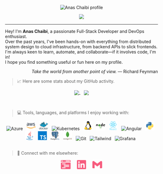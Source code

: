 <!-- Presentation section -->
<p align="center">
  <img src="https://avatars.githubusercontent.com/u/4059615?v=4" width="200" alt="Anas Chaibi profile" /> <!-- Replace with your logo if you have one -->
</p>

<p align="center">
  <!-- Typing SVG by DenverCoder1 - https://github.com/DenverCoder1/readme-typing-svg -->
  <a href="https://github.com/DenverCoder1/readme-typing-svg">
    <img src="https://readme-typing-svg.demolab.com/?lines=Full-Stack%20Developer;DevOps%20and%20Cloud%20Enthusiast;Always%20Building%20and%20Automating&font=Fira%20Code&center=true&width=480&height=45&color=4e97d9&vCenter=true&pause=1000&size=22" />
  </a>
</p>

---

<!-- Bio section -->
Hey! I'm **Anas Chaibi**, a passionate Full-Stack Developer and DevOps enthusiast.  
Over the past years, I've been hands-on with everything from distributed system design to cloud infrastructure, from backend APIs to slick frontends.  
I'm always keen to learn, automate, and collaborate—if it involves code, I'm in!  
I hope you find something useful or fun here on my profile.

<p align="right"><i>Take the world from another point of view.</i> — Richard Feynman</p>

<!-- Stats section -->
> 📈 Here are some stats about my GitHub activity.
>

<div align="center">
  <a href="https://github.com/anaschaibi?tab=repositories">
    <picture>
      <source
        srcset="https://github-readme-stats.vercel.app/api?username=anaschaibi&show_icons=true&theme=noctis_minimus"
        media="(prefers-color-scheme: dark)"
      />
      <source
        srcset="https://github-readme-stats.vercel.app/api?username=anaschaibi&show_icons=true&theme=vue"
        media="(prefers-color-scheme: light), (prefers-color-scheme: no-preference)"
      />
        <img height=170 align="center" src="https://github-readme-stats.vercel.app/api?username=anaschaibi&show_icons=true" />
    </picture>
  </a>
  &nbsp;&nbsp;
  <a href="https://github.com/anaschaibi?tab=repositories">
    <picture>
      <source
        srcset="https://github-readme-stats.vercel.app/api/top-langs/?username=anaschaibi&layout=compact&show_icons=true&theme=noctis_minimus"
        media="(prefers-color-scheme: dark)"
      />
      <source
        srcset="https://github-readme-stats.vercel.app/api/top-langs/?username=anaschaibi&layout=compact&show_icons=true&theme=vue"
        media="(prefers-color-scheme: light), (prefers-color-scheme: no-preference)"
      />
        <img height=170 align="center" src="https://github-readme-stats.vercel.app/api/top-langs/?username=anaschaibi&layout=compact" />
    </picture>
  </a>
</div>
<br />
<br />

<!-- Tools section -->
> 💻 Tools, languages, and platforms I enjoy working with:
>
<div align="center">
  <img alt="Azure" width="30px" src="https://www.vectorlogo.zone/logos/microsoft_azure/microsoft_azure-icon.svg" />&nbsp;&nbsp;
  <img alt="AWS" width="30px" src="https://raw.githubusercontent.com/devicons/devicon/master/icons/amazonwebservices/amazonwebservices-original-wordmark.svg" />&nbsp;&nbsp;
  <img alt="Docker" width="30px" src="https://raw.githubusercontent.com/devicons/devicon/master/icons/docker/docker-original-wordmark.svg" />&nbsp;&nbsp;
  <img alt="Kubernetes" width="30px" src="https://www.vectorlogo.zone/logos/kubernetes/kubernetes-icon.svg" />&nbsp;&nbsp;
  <img alt="Linux" width="30px" src="https://raw.githubusercontent.com/devicons/devicon/master/icons/linux/linux-original.svg" />&nbsp;&nbsp;
  <img alt="Node.js" width="30px" src="https://raw.githubusercontent.com/devicons/devicon/master/icons/nodejs/nodejs-original-wordmark.svg" />&nbsp;&nbsp;
  <img alt="React" width="30px" src="https://raw.githubusercontent.com/devicons/devicon/master/icons/react/react-original-wordmark.svg" />&nbsp;&nbsp;
  <img alt="Angular" width="30px" src="https://angular.io/assets/images/logos/angular/angular.svg" />&nbsp;&nbsp;
  <img alt="Python" width="30px" src="https://raw.githubusercontent.com/devicons/devicon/master/icons/python/python-original.svg" />&nbsp;&nbsp;
  <img alt="Java" width="30px" src="https://raw.githubusercontent.com/devicons/devicon/master/icons/java/java-original.svg" />&nbsp;&nbsp;
  <img alt="TypeScript" width="30px" src="https://raw.githubusercontent.com/devicons/devicon/master/icons/typescript/typescript-original.svg" />&nbsp;&nbsp;
  <img alt="PostgreSQL" width="30px" src="https://raw.githubusercontent.com/devicons/devicon/master/icons/postgresql/postgresql-original-wordmark.svg" />&nbsp;&nbsp;
  <img alt="MongoDB" width="30px" src="https://raw.githubusercontent.com/devicons/devicon/master/icons/mongodb/mongodb-original-wordmark.svg" />&nbsp;&nbsp;
  <img alt="Git" width="30px" src="https://www.vectorlogo.zone/logos/git-scm/git-scm-icon.svg" />&nbsp;&nbsp;
  <img alt="Tailwind" width="30px" src="https://www.vectorlogo.zone/logos/tailwindcss/tailwindcss-icon.svg" />&nbsp;&nbsp;
  <img alt="Grafana" width="30px" src="https://www.vectorlogo.zone/logos/grafana/grafana-icon.svg" />&nbsp;&nbsp;
  <!-- Add more as you wish! -->
</div>
<br />

<!-- Social media section -->
> 🚀 Connect with me elsewhere:
>
<p align="center">
  <a href="https://anas-chaibi.me"><img src="https://raw.githubusercontent.com/Joncarre/Joncarre/main/logo/web.svg" width="32"/></a>
  &nbsp;&nbsp;&nbsp;
  <a href="https://www.linkedin.com/in/anas-chaibi"><img src="https://raw.githubusercontent.com/Joncarre/Joncarre/main/logo/linkedin.svg" width="32"/></a>
  &nbsp;&nbsp;&nbsp;
  <a href="mailto:anas.chaibi@insat.ucar.tn"><img src="https://raw.githubusercontent.com/Joncarre/Joncarre/main/logo/gmail.svg" width="32"/></a>
</p>
